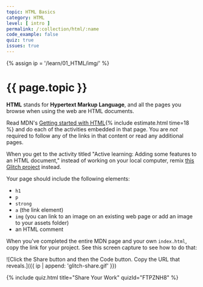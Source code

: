 ```yaml
---
topic: HTML Basics
category: HTML
level: [ intro ]
permalink: /:collection/html/:name
code_example: false
quiz: true
issues: true
---
```


{% assign ip = '/learn/01_HTML/img/' %}


# {{ page.topic }}

<b>HTML</b> stands for <b>Hypertext Markup Language</b>, and all the pages you browse when using the web are HTML documents.

Read MDN's [Getting started with HTML](https://developer.mozilla.org/en-US/docs/Learn/HTML/Introduction_to_HTML/Getting_started){% include estimate.html time=18 %} and do each of the activities embedded in that page. You are _not_ required to follow any of the links in that content or read any additional pages.

When you get to the activity titled "Active learning: Adding some features to an HTML document," instead of working on your local computer, remix [this Glitch project](https://glitch.com/edit/#!/html-active-learning) instead.

Your page should include the following elements:
- `h1`
- `p`
- `strong`
- `a` (the link element)
- `img` (you can link to an image on an existing web page or add an image to your assets folder)
- an HTML comment

When you've completed the entire MDN page and your own `index.html`, copy the link for your project. See this screen capture to see how to do that:

![Click the Share button and then the Code button. Copy the URL that reveals.]({{ ip | append: 'glitch-share.gif' }})

<!-- HTML 1 -->
{% include quiz.html
  title="Share Your Work"
  quizId="FTPZNH8"
%}
